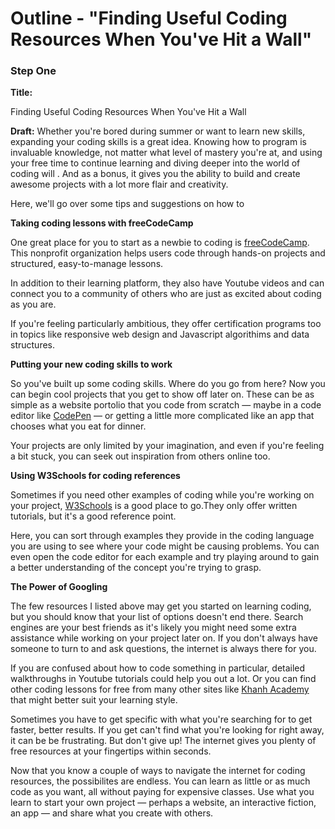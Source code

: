 # Outline - "Finding Useful Coding Resources When You've Hit a Wall"

### Step One

**Title:**

Finding Useful Coding Resources When You've Hit a Wall 

**Draft:**
Whether you're bored during summer or want to learn new skills, expanding your coding skills is a great idea. Knowing how to program is invaluable knowledge, not matter what level of mastery you're at, and using your free time to continue learning and diving deeper into the world of coding will . And as a bonus, it gives you the ability to build and create awesome projects with a lot more flair and creativity. 

Here, we'll go over some tips and suggestions on how to 

**Taking coding lessons with freeCodeCamp**
 
One great place for you to start as a newbie to coding is [freeCodeCamp](https://www.freecodecamp.org/). This nonprofit organization helps users code through hands-on projects and structured, easy-to-manage lessons. 

In addition to their learning platform, they also have Youtube videos and can connect you to a community of others who are just as excited about coding as you are. 

If you're feeling particularly ambitious, they offer certification programs too in topics like responsive web design and Javascript algorithims and data structures. 
  
**Putting your new coding skills to work**

So you've built up some coding skills. Where do you go from here? Now you can begin cool projects that you get to show off later on. These can be as simple as a website portolio that you code from scratch — maybe in a code editor like [CodePen](https://codepen.io/) — or getting a little more complicated like an app that chooses what you eat for dinner. 

Your projects are only limited by your imagination, and even if you're feeling a bit stuck, you can seek out inspiration from others online too. 

**Using W3Schools for coding references** 

Sometimes if you need other examples of coding while you're working on your project, [W3Schools](https://www.w3schools.com/) is a good place to go.They only offer written tutorials, but it's a good reference point. 

Here, you can sort through examples they provide in the coding language you are using to see where your code might be causing problems. You can even open the code editor for each example and try playing around to  gain a better understanding of the concept you're trying to grasp. 

**The Power of Googling**

The few resources I listed above may get you started on learning coding, but you should know that your list of options doesn't end there. Search engines are your best friends as it's likely you might need some extra assistance while working on your project later on. If you don't always have someone to turn to and ask questions, the internet is always there for you. 

If you are confused about how to code something in particular, detailed walkthroughs in Youtube tutorials could help you out a lot. Or you can find other coding lessons for free from many other sites like [Khanh Academy](https://www.khanacademy.org/computing/computer-programming) that might better suit your learning style. 

Sometimes you have to get specific with what you're searching for to get faster, better results. If you get can't find what you're looking for right away, it can be be frustrating. But don't give up! The internet gives you plenty of free resources at your fingertips within seconds.

Now that you know a couple of ways to navigate the internet for coding resources, the possibilites are endless. You can learn as little or as much code as you want, all without paying for expensive classes. Use what you learn to start your own project — perhaps a website, an interactive fiction, an app — and share what you create with others. 
